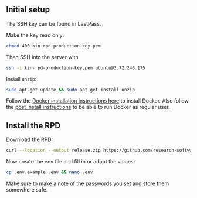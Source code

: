 ## Initial setup

The SSH key can be found in LastPass.

Make the key read only:

```bash
chmod 400 kin-rpd-production-key.pem
```

Then SSH into the server with

```bash
ssh -i kin-rpd-production-key.pem ubuntu@3.72.246.175
```

Install `unzip`:

```bash
sudo apt-get update && sudo apt-get install unzip
```

Follow the [Docker installation instructions here](https://docs.docker.com/engine/install/ubuntu/#install-using-the-repository) to install Docker. Also follow the [post install instructions](https://docs.docker.com/engine/install/linux-postinstall/) to be able to run Docker as regular user.

## Install the RPD

Download the RPD:

```bash
curl --location --output release.zip https://github.com/research-software-directory/KIN-RPD/releases/download/v1.0.1/deployment.zip && unzip release.zip
```

Now create the env file and fill in or adapt the values:

```bash
cp .env.example .env && nano .env
```

Make sure to make a note of the passwords you set and store them somewhere safe. 

